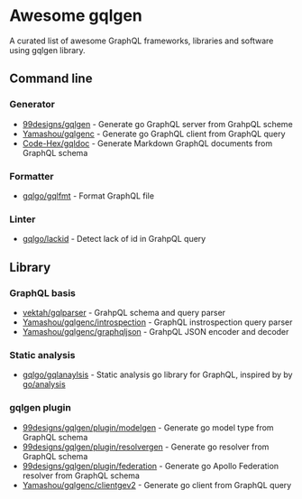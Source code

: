 # Awesome gqlgen

A curated list of awesome GraphQL frameworks, libraries and software using gqlgen library.


## Command line

### Generator

- [99designs/gqlgen](https://github.com/99designs/gqlgen) - Generate go GraphQL server from GrahpQL scheme
- [Yamashou/gqlgenc](https://github.com/Yamashou/gqlgenc) - Generate go GraphQL client from GraphQL query
- [Code-Hex/gqldoc](https://github.com/Code-Hex/gqldoc) - Generate Markdown GraphQL documents from GraphQL schema

###  Formatter

- [gqlgo/gqlfmt](https://github.com/gqlgo/gqlfmt) - Format GraphQL file

### Linter

- [gqlgo/lackid](https://github.com/gqlgo/lackid) - Detect lack of id in GrahpQL query


## Library

### GraphQL basis

- [vektah/gqlparser](https://github.com/vektah/gqlparser) - GrahpQL schema and query parser
- [Yamashou/gqlgenc/introspection](https://github.com/Yamashou/gqlgenc/tree/master/introspection) - GraphQL instrospection query parser
- [Yamashou/gqlgenc/graphqljson](https://github.com/Yamashou/gqlgenc/tree/master/graphqljson) - GrahpQL JSON encoder and decoder

### Static analysis
- [gqlgo/gqlanaylsis](https://github.com/gqlgo/gqlanalysis) - Static analysis go library for GraphQL, inspired by by [go/analysis](https://pkg.go.dev/golang.org/x/tools/go/analysis)

### gqlgen plugin
- [99designs/gqlgen/plugin/modelgen](https://github.com/99designs/gqlgen/tree/master/plugin/modelgen) - Generate go model type from GraphQL schema
- [99designs/gqlgen/plugin/resolvergen](https://github.com/99designs/gqlgen/tree/master/plugin/resolvergen) - Generate go resolver from GraphQL schema
- [99designs/gqlgen/plugin/federation](https://github.com/99designs/gqlgen/tree/master/plugin/federation) - Generate go Apollo Federation resolver from GraphQL schema
- [Yamashou/gqlgenc/clientgev2](https://github.com/Yamashou/gqlgenc/tree/master/clientgenv2) - Generate go client from GraphQL query


